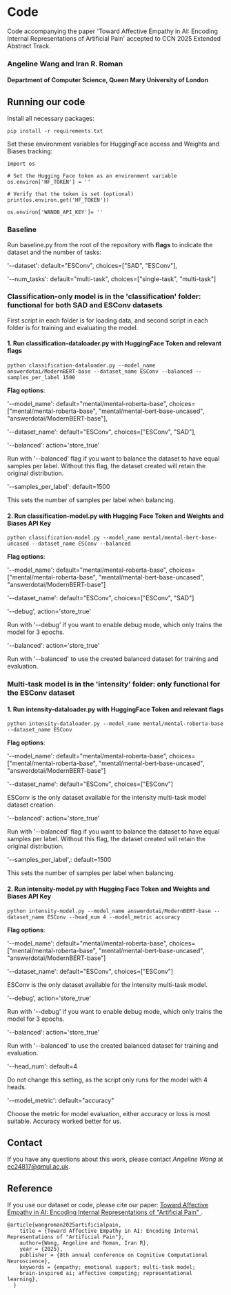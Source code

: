 # Code
Code accompanying the paper 'Toward Affective Empathy in AI: Encoding Internal Representations of Artificial Pain' accepted to CCN 2025 Extended Abstract Track. 

### Angeline Wang and Iran R. Roman
#### Department of Computer Science, Queen Mary University of London 

## Running our code 
Install all necessary packages:
```
pip install -r requirements.txt
```

Set these environment variables for HuggingFace access and Weights and Biases tracking:
```
import os

# Set the Hugging Face token as an environment variable
os.environ['HF_TOKEN'] = ''

# Verify that the token is set (optional)
print(os.environ.get('HF_TOKEN'))

os.environ['WANDB_API_KEY']= ''
```


### Baseline
Run baseline.py from the root of the repository with **flags** to indicate the dataset and the number of tasks:

'--dataset': default="ESConv", choices=["SAD", "ESConv"],

'--num_tasks': default="multi-task", choices=["single-task", "multi-task"]


### **Classification-only** model is in the 'classification' folder: functional for both SAD and ESConv datasets 

First script in each folder is for loading data, and second script in each folder is for training and evaluating the model. 

#### 1. Run classification-dataloader.py with HuggingFace Token and relevant flags
```
python classification-dataloader.py --model_name answerdotai/ModernBERT-base --dataset_name ESConv --balanced --samples_per_label 1500
```
**Flag options**:

'--model_name': default="mental/mental-roberta-base", choices=["mental/mental-roberta-base", "mental/mental-bert-base-uncased", "answerdotai/ModernBERT-base"],

'--dataset_name': default="ESConv", choices=["ESConv", "SAD"],

'--balanced': action='store_true'

Run with '--balanced' flag if you want to balance the dataset to have equal samples per label. 
Without this flag, the dataset created will retain the original distribution. 

'--samples_per_label': default=1500

This sets the number of samples per label when balancing. 

#### 2. Run classification-model.py with Hugging Face Token and Weights and Biases API Key
```
python classification-model.py --model_name mental/mental-bert-base-uncased --dataset_name ESConv --balanced
```
**Flag options**:

'--model_name': default="mental/mental-roberta-base", choices=["mental/mental-roberta-base", "mental/mental-bert-base-uncased", "answerdotai/ModernBERT-base"]

'--dataset_name': default="ESConv", choices=["ESConv", "SAD"]

'--debug', action='store_true'

Run with '--debug' if you want to enable debug mode, which only trains the model for 3 epochs. 

'--balanced': action='store_true'

Run with '--balanced' to use the created balanced dataset for training and evaluation. 


### **Multi-task model** is in the 'intensity' folder: only functional for the ESConv dataset

#### 1. Run intensity-dataloader.py with HuggingFace Token and relevant flags
```
python intensity-dataloader.py --model_name mental/mental-roberta-base --dataset_name ESConv
```
**Flag options**:

'--model_name': default="mental/mental-roberta-base", choices=["mental/mental-roberta-base", "mental/mental-bert-base-uncased", "answerdotai/ModernBERT-base"]

'--dataset_name': default="ESConv", choices=["ESConv"]

ESConv is the only dataset available for the intensity multi-task model dataset creation. 

'--balanced': action='store_true'

Run with '--balanced' flag if you want to balance the dataset to have equal samples per label. 
Without this flag, the dataset created will retain the original distribution. 

'--samples_per_label',: default=1500

This sets the number of samples per label when balancing. 

#### 2. Run intensity-model.py with Hugging Face Token and Weights and Biases API Key
```
python intensity-model.py --model_name answerdotai/ModernBERT-base --dataset_name ESConv --head_num 4 --model_metric accuracy
```
**Flag options**:

'--model_name': default="mental/mental-roberta-base", choices=["mental/mental-roberta-base", "mental/mental-bert-base-uncased", "answerdotai/ModernBERT-base"]

'--dataset_name': default="ESConv", choices=["ESConv"]

ESConv is the only dataset available for the intensity multi-task model. 

'--debug', action='store_true'

Run with '--debug' if you want to enable debug mode, which only trains the model for 3 epochs. 

'--balanced': action='store_true'

Run with '--balanced' to use the created balanced dataset for training and evaluation. 

'--head_num': default=4

Do not change this setting, as the script only runs for the model with 4 heads. 

'--model_metric': default="accuracy"

Choose the metric for model evaluation, either accuracy or loss is most suitable. Accuracy worked better for us. 

## Contact 
If you have any questions about this work, please contact *Angeline Wang* at [ec24817@qmul.ac.uk](mailto:ec24817@qmul.ac.uk).

## Reference 
If you use our dataset or code, please cite our paper: [Toward Affective Empathy in AI: Encoding Internal Representations of "Artificial Pain"
](). 
```
@article{wangroman2025artificialpain,
    title = {Toward Affective Empathy in AI: Encoding Internal Representations of "Artificial Pain"},
    author={Wang, Angeline and Roman, Iran R},
    year = {2025},
    publisher = {8th annual conference on Cognitive Computational Neuroscience},
    keywords = {empathy; emotional support; multi-task model;
    brain-inspired ai; affective computing; representational learning},
  }
```